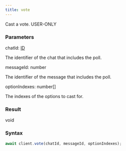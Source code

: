 ```yaml
---
title: vote
---
```


Cast a vote.<span class="select-none"> <span class="inline-flex w-fit items-center"><span class="w-fit bg-dbt px-1.5 rounded-md select-none text-fgt text-[10px]">USER-ONLY</span></span> </span>

### Parameters 

<div class="flex flex-col gap-3"><div><div class="font-mono" id="p_chatId" data-anchor><span class="font-bold">chatId</span><span class="opacity-50">:</span> <a href="/types/id"  >ID</a></div><div class="pl-3"><div class="no-margin">

The identifier of the chat that includes the poll.

</div></div></div><div><div class="font-mono" id="p_messageId" data-anchor><span class="font-bold">messageId</span><span class="opacity-50">:</span> <span>number</span></div><div class="pl-3"><div class="no-margin">

The identifier of the message that includes the poll.

</div></div></div><div><div class="font-mono" id="p_optionIndexes" data-anchor><span class="font-bold">optionIndexes</span><span class="opacity-50">:</span> <span>number</span><span class="opacity-50">[]</span></div><div class="pl-3"><div class="no-margin">

The indexes of the options to cast for.

</div></div></div></div>

### Result 

<div class="font-mono"><span>void</span></div>

### Syntax

```ts
await client.vote(chatId, messageId, optionIndexes);
```



